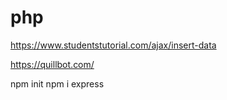 # php

https://www.studentstutorial.com/ajax/insert-data


https://quillbot.com/

npm init
npm i express
